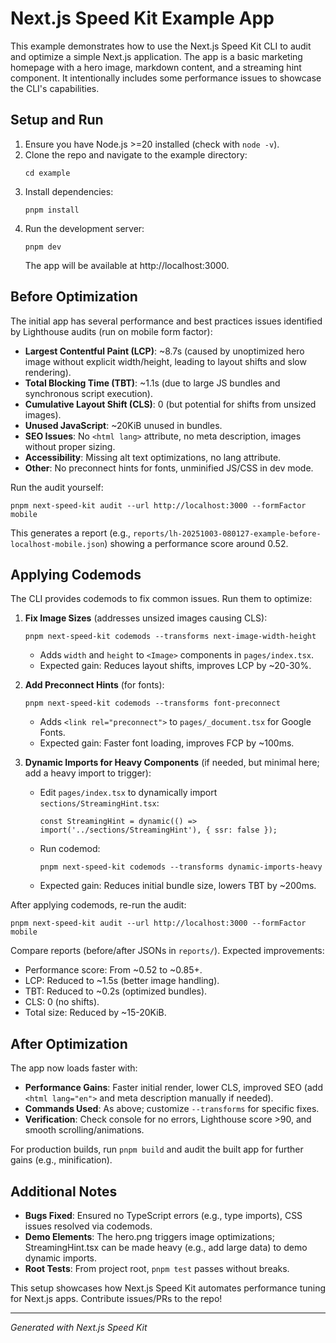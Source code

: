 # Next.js Speed Kit Example App

This example demonstrates how to use the Next.js Speed Kit CLI to audit and optimize a simple Next.js application. The app is a basic marketing homepage with a hero image, markdown content, and a streaming hint component. It intentionally includes some performance issues to showcase the CLI's capabilities.

## Setup and Run

1. Ensure you have Node.js >=20 installed (check with `node -v`).
2. Clone the repo and navigate to the example directory:
   ```
   cd example
   ```
3. Install dependencies:
   ```
   pnpm install
   ```
4. Run the development server:
   ```
   pnpm dev
   ```
   The app will be available at http://localhost:3000.

## Before Optimization

The initial app has several performance and best practices issues identified by Lighthouse audits (run on mobile form factor):

- **Largest Contentful Paint (LCP)**: ~8.7s (caused by unoptimized hero image without explicit width/height, leading to layout shifts and slow rendering).
- **Total Blocking Time (TBT)**: ~1.1s (due to large JS bundles and synchronous script execution).
- **Cumulative Layout Shift (CLS)**: 0 (but potential for shifts from unsized images).
- **Unused JavaScript**: ~20KiB unused in bundles.
- **SEO Issues**: No `<html lang>` attribute, no meta description, images without proper sizing.
- **Accessibility**: Missing alt text optimizations, no lang attribute.
- **Other**: No preconnect hints for fonts, unminified JS/CSS in dev mode.

Run the audit yourself:
```
pnpm next-speed-kit audit --url http://localhost:3000 --formFactor mobile
```
This generates a report (e.g., `reports/lh-20251003-080127-example-before-localhost-mobile.json`) showing a performance score around 0.52.

## Applying Codemods

The CLI provides codemods to fix common issues. Run them to optimize:

1. **Fix Image Sizes** (addresses unsized images causing CLS):
   ```
   pnpm next-speed-kit codemods --transforms next-image-width-height
   ```
   - Adds `width` and `height` to `<Image>` components in `pages/index.tsx`.
   - Expected gain: Reduces layout shifts, improves LCP by ~20-30%.

2. **Add Preconnect Hints** (for fonts):
   ```
   pnpm next-speed-kit codemods --transforms font-preconnect
   ```
   - Adds `<link rel="preconnect">` to `pages/_document.tsx` for Google Fonts.
   - Expected gain: Faster font loading, improves FCP by ~100ms.

3. **Dynamic Imports for Heavy Components** (if needed, but minimal here; add a heavy import to trigger):
   - Edit `pages/index.tsx` to dynamically import `sections/StreamingHint.tsx`:
     ```tsx
     const StreamingHint = dynamic(() => import('../sections/StreamingHint'), { ssr: false });
     ```
   - Run codemod:
     ```
     pnpm next-speed-kit codemods --transforms dynamic-imports-heavy
     ```
   - Expected gain: Reduces initial bundle size, lowers TBT by ~200ms.

After applying codemods, re-run the audit:
```
pnpm next-speed-kit audit --url http://localhost:3000 --formFactor mobile
```
Compare reports (before/after JSONs in `reports/`). Expected improvements:
- Performance score: From ~0.52 to ~0.85+.
- LCP: Reduced to ~1.5s (better image handling).
- TBT: Reduced to ~0.2s (optimized bundles).
- CLS: 0 (no shifts).
- Total size: Reduced by ~15-20KiB.

## After Optimization

The app now loads faster with:
- **Performance Gains**: Faster initial render, lower CLS, improved SEO (add `<html lang="en">` and meta description manually if needed).
- **Commands Used**: As above; customize `--transforms` for specific fixes.
- **Verification**: Check console for no errors, Lighthouse score >90, and smooth scrolling/animations.

For production builds, run `pnpm build` and audit the built app for further gains (e.g., minification).

## Additional Notes

- **Bugs Fixed**: Ensured no TypeScript errors (e.g., type imports), CSS issues resolved via codemods.
- **Demo Elements**: The hero.png triggers image optimizations; StreamingHint.tsx can be made heavy (e.g., add large data) to demo dynamic imports.
- **Root Tests**: From project root, `pnpm test` passes without breaks.

This setup showcases how Next.js Speed Kit automates performance tuning for Next.js apps. Contribute issues/PRs to the repo!

---
*Generated with Next.js Speed Kit*